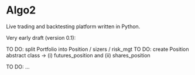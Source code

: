 # Algo2
Live trading and backtesting platform written in Python.


Very early draft (version 0.1):

TO DO: split Portfolio into Position / sizers / risk_mgt
TO DO: create Position abstract class -> (i) futures_position and (ii) shares_position

TO DO: ...
